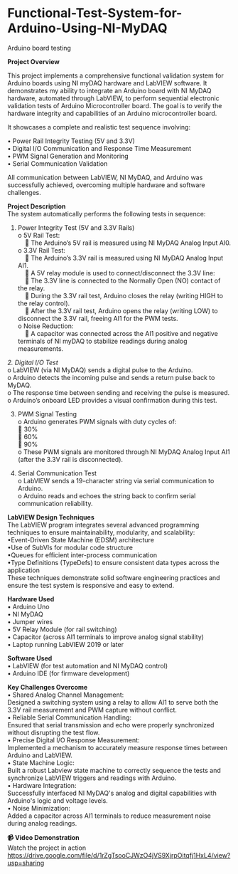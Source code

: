 # Functional-Test-System-for-Arduino-Using-NI-MyDAQ  
Arduino board testing  

**Project Overview**  

This project implements a comprehensive functional validation system for Arduino boards using NI myDAQ hardware and LabVIEW software. It demonstrates my ability to integrate an Arduino board with NI MyDAQ hardware, automated through LabVIEW, to perform sequential electronic validation tests of Arduino Microcontroller board. The goal is to verify the hardware integrity and capabilities of an Arduino microcontroller board.

It showcases a complete and realistic test sequence involving:  

•	Power Rail Integrity Testing (5V and 3.3V)  
•	Digital I/O Communication and Response Time Measurement  
•	PWM Signal Generation and Monitoring  
•	Serial Communication Validation  

All communication between LabVIEW, NI MyDAQ, and Arduino was successfully achieved, overcoming multiple hardware and software challenges.  

**Project Description**  
The system automatically performs the following tests in sequence:  

1.	Power Integrity Test (5V and 3.3V Rails)  
  o	5V Rail Test:  
    &nbsp;&nbsp;&nbsp;&nbsp;	The Arduino’s 5V rail is measured using NI MyDAQ Analog Input AI0.  
  o	3.3V Rail Test:  
    &nbsp;&nbsp;&nbsp;&nbsp;	The Arduino’s 3.3V rail is measured using NI MyDAQ Analog Input AI1.  
    &nbsp;&nbsp;&nbsp;&nbsp;	A 5V relay module is used to connect/disconnect the 3.3V line:  
    &nbsp;&nbsp;&nbsp;&nbsp;	The 3.3V line is connected to the Normally Open (NO) contact of the relay.  
    &nbsp;&nbsp;&nbsp;&nbsp;	During the 3.3V rail test, Arduino closes the relay (writing HIGH to the relay control).  
    &nbsp;&nbsp;&nbsp;&nbsp;	After the 3.3V rail test, Arduino opens the relay (writing LOW) to disconnect the 3.3V rail, freeing AI1 for the PWM tests.  
o	Noise Reduction:  
  &nbsp;&nbsp;&nbsp;&nbsp;	A capacitor was connected across the AI1 positive and negative terminals of NI myDAQ to stabilize readings during analog measurements.  

*2.	Digital I/O Test*  
  o	LabVIEW (via NI MyDAQ) sends a digital pulse to the Arduino.  
  o	Arduino detects the incoming pulse and sends a return pulse back to MyDAQ.  
  o	The response time between sending and receiving the pulse is measured.  
  o	Arduino’s onboard LED provides a visual confirmation during this test.  

3.	PWM Signal Testing  
  o	Arduino generates PWM signals with duty cycles of:  
    	30%  
    	60%  
    	90%  
  o	These PWM signals are monitored through NI MyDAQ Analog Input AI1 (after the 3.3V rail is disconnected).  

4.	Serial Communication Test  
  o	LabVIEW sends a 19-character string via serial communication to Arduino.  
  o	Arduino reads and echoes the string back to confirm serial communication reliability.  


**LabVIEW Design Techniques**  
The LabVIEW program integrates several advanced programming techniques to ensure maintainability, modularity, and scalability:  
•Event-Driven State Machine (EDSM) architecture  
•Use of SubVIs for modular code structure  
•Queues for efficient inter-process communication  
•Type Definitions (TypeDefs) to ensure consistent data types across the application  
These techniques demonstrate solid software engineering practices and ensure the test system is responsive and easy to extend.  

**Hardware Used**  
  •	Arduino Uno  
  •	NI MyDAQ  
  •	Jumper wires  
  •	5V Relay Module (for rail switching)  
  •	Capacitor (across AI1 terminals to improve analog signal stability)  
  •	Laptop running LabVIEW 2019 or later  
  
**Software Used**  
•	LabVIEW (for test automation and NI MyDAQ control)  
•	Arduino IDE (for firmware development)  

**Key Challenges Overcome**  
  •	Shared Analog Channel Management:  
  Designed a switching system using a relay to allow AI1 to serve both the 3.3V rail measurement and PWM capture without conflict.  
  •	Reliable Serial Communication Handling:  
  Ensured that serial transmission and echo were properly synchronized without disrupting the test flow.  
  •	Precise Digital I/O Response Measurement:  
  Implemented a mechanism to accurately measure response times between Arduino and LabVIEW.  
  •	State Machine Logic:  
  Built a robust Labview state machine to correctly sequence the tests and synchronize LabVIEW triggers and readings with Arduino.  
  •	Hardware Integration:  
  Successfully interfaced NI MyDAQ's analog and digital capabilities with Arduino's logic and voltage levels.  
  •	Noise Minimization:  
  Added a capacitor across AI1 terminals to reduce measurement noise during analog readings.  

**📹 Video Demonstration**  
Watch the project in action  
https://drive.google.com/file/d/1rZgTsooCJWzO4jVS9XjrpOitqfj1HxL4/view?usp=sharing  

